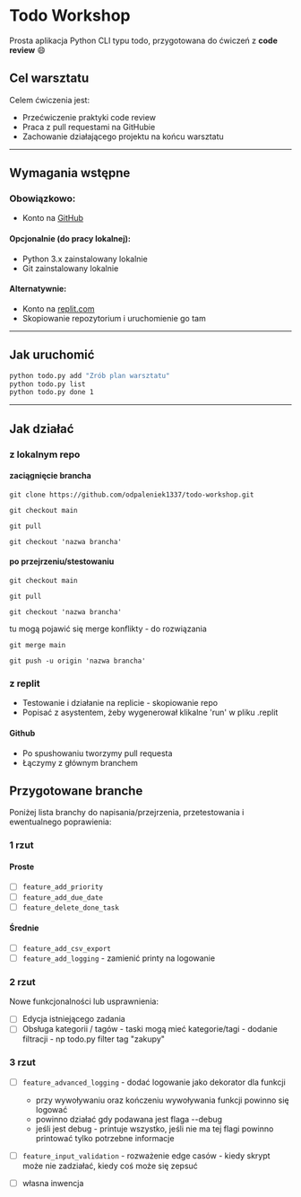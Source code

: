 # Todo Workshop

Prosta aplikacja Python CLI typu todo, przygotowana do ćwiczeń z __code review__ 😄

## Cel warsztatu

Celem ćwiczenia jest:
- Przećwiczenie praktyki code review
- Praca z pull requestami na GitHubie
- Zachowanie działającego projektu na końcu warsztatu

---

## Wymagania wstępne

### Obowiązkowo:
- Konto na [GitHub](https://github.com)

#### Opcjonalnie (do pracy lokalnej):
- Python 3.x zainstalowany lokalnie
- Git zainstalowany lokalnie

#### Alternatywnie:
- Konto na [replit.com](https://replit.com)
- Skopiowanie repozytorium i uruchomienie go tam

---

## Jak uruchomić

```bash
python todo.py add "Zrób plan warsztatu"
python todo.py list
python todo.py done 1
```

---

## Jak działać

### z lokalnym repo

#### zaciągnięcie brancha

`git clone https://github.com/odpaleniek1337/todo-workshop.git`

`git checkout main`

`git pull`

`git checkout 'nazwa brancha'`

#### po przejrzeniu/stestowaniu

`git checkout main`

`git pull`

`git checkout 'nazwa brancha'`

tu mogą pojawić się merge konflikty - do rozwiązania

`git merge main`

`git push -u origin 'nazwa brancha'`

### z replit

- Testowanie i działanie na replicie - skopiowanie repo
- Popisać z asystentem, żeby wygenerował klikalne 'run' w pliku .replit

#### Github

- Po spushowaniu tworzymy pull requesta
- Łączymy z głównym branchem

## Przygotowane branche

Poniżej lista branchy do napisania/przejrzenia, przetestowania i ewentualnego poprawienia:

### 1 rzut

#### Proste

- [ ] `feature_add_priority`
- [ ] `feature_add_due_date`
- [ ] `feature_delete_done_task`

#### Średnie
- [ ] `feature_add_csv_export`
- [ ] `feature_add_logging` - zamienić printy na logowanie

### 2 rzut

Nowe funkcjonalności lub usprawnienia:

- [ ] Edycja istniejącego zadania
- [ ] Obsługa kategorii / tagów - taski mogą mieć kategorie/tagi - dodanie filtracji - np todo.py filter tag "zakupy"

### 3 rzut

- [ ] `feature_advanced_logging` - dodać logowanie jako dekorator dla funkcji
    - przy wywoływaniu oraz kończeniu wywoływania funkcji powinno się logować
    - powinno działać gdy podawana jest flaga --debug
    - jeśli jest debug - printuje wszystko, jeśli nie ma tej flagi powinno printować tylko potrzebne informacje 
- [ ] `feature_input_validation` - rozważenie edge casów - kiedy skrypt może nie zadziałać, kiedy coś może się zepsuć
- [ ] własna inwencja

